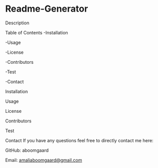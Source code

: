 # Readme-Generator
Description

Table of Contents -Installation

-Usage

-License

-Contributors

-Test

-Contact

Installation

Usage

License

Contributors

Test

Contact 
If you have any questions feel free to directly contact me here:

GitHub: aboomgaard

Email: amaliaboomgaard@gmail.com
